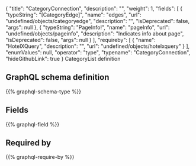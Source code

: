 {
  "title": "CategoryConnection",
  "description": "",
  "weight": 1,
  "fields": [
    {
      "typeString": "[CategoryEdge]",
      "name": "edges",
      "url": "undefined/objects/categoryedge",
      "description": "",
      "isDeprecated": false,
      "args": null
    },
    {
      "typeString": "PageInfo!",
      "name": "pageInfo",
      "url": "undefined/objects/pageinfo",
      "description": "Indicates info about page",
      "isDeprecated": false,
      "args": null
    }
  ],
  "requireby": [
    {
      "name": "HotelXQuery",
      "description": "",
      "url": "undefined/objects/hotelxquery"
    }
  ],
  "enumValues": null,
  "operator": "type",
  "typename": "CategoryConnection",
  "hideGithubLink": true
}
CategoryList definition
## GraphQL schema definition

{{% graphql-schema-type %}}

## Fields

{{% graphql-field %}}

## Required by

{{% graphql-require-by %}}
